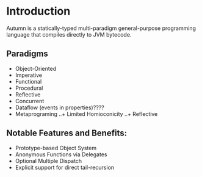 # Introduction

Autumn is a statically-typed multi-paradigm general-purpose programming language that compiles directly to JVM bytecode.

## Paradigms

+ Object-Oriented
+ Imperative
+ Functional
+ Procedural
+ Reflective
+ Concurrent
+ Dataflow (events in properties)????
+ Metaprograming
..+ Limited Homioconicity
..+ Reflective

## Notable Features and Benefits:

+ Prototype-based Object System
+ Anonymous Functions via Delegates
+ Optional Multiple Dispatch
+ Explicit support for direct tail-recursion

